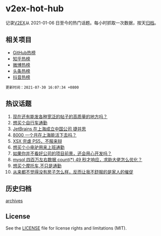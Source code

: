 # v2ex-hot-hub

 记录[V2EX](https://www.v2ex.com/)从 2021-01-06 日至今的热门话题。每小时抓取一次数据，按天[归档](archives)。
 
 ## 相关项目

- [GitHub热榜](https://github.com/lonnyzhang423/github-hot-hub)
- [知乎热榜](https://github.com/lonnyzhang423/zhihu-hot-hub)
- [微博热榜](https://github.com/lonnyzhang423/weibo-hot-hub)
- [头条热榜](https://github.com/lonnyzhang423/toutiao-hot-hub)
- [抖音热榜](https://github.com/lonnyzhang423/douyin-hot-hub)


 `更新时间：2021-07-30 16:07:34 +0800`

## 热议话题

1. [现在还有能发各种宽泛的帖子的高质量的地方吗？](https://www.v2ex.com/t/792537)
1. [想买个自行车通勤](https://www.v2ex.com/t/792521)
1. [JetBrains 在上海成立中国公司 捷并思](https://www.v2ex.com/t/792621)
1. [8000 一个月在上海能活下去吗？](https://www.v2ex.com/t/792633)
1. [XSX 完虐 PS5，不服来辩](https://www.v2ex.com/t/792661)
1. [想买个小电驴用来上班通勤](https://www.v2ex.com/t/792600)
1. [如果你并不看好公司的项目前景，还会用心开发吗？](https://www.v2ex.com/t/792611)
1. [mysql 四百万左右数据 count(*) 49 秒才响应，求助大佬怎么优化？](https://www.v2ex.com/t/792656)
1. [想买个摩托车,不只是通勤](https://www.v2ex.com/t/792665)
1. [从来都不觉得没有房子怎么样，反而让我不舒服的是家人的催促](https://www.v2ex.com/t/792614)

## 历史归档

[archives](archives)

## License

See the [LICENSE](LICENSE) file for license rights and limitations (MIT).

